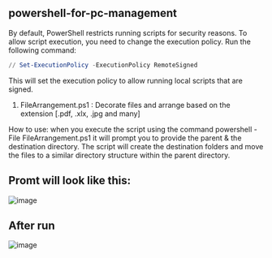 ﻿## powershell-for-pc-management

By default, PowerShell restricts running scripts for security reasons. To allow script execution, you need to change the execution policy. Run the following command:
```powershell
// Set-ExecutionPolicy -ExecutionPolicy RemoteSigned
```

This will set the execution policy to allow running local scripts that are signed.

1. FileArrangement.ps1 : Decorate files and arrange based on the extension [.pdf, .xlx, .jpg and many]

How to use: 
when you execute the script using the command powershell -File FileArrangement.ps1  it will prompt you to provide the parent & the destination directory. The script will create the destination folders and move the files to a similar directory structure within the parent directory.
## Promt will look like this:
![image](https://github.com/Swastik1993bond/powershell-for-pc-management/assets/84220333/b443937c-9b0f-4017-9f5f-357e8c47ef0f)
## After run
![image](https://github.com/Swastik1993bond/powershell-for-pc-management/assets/84220333/0ecc7bc9-f03a-4721-86ab-671dc02fa374)


